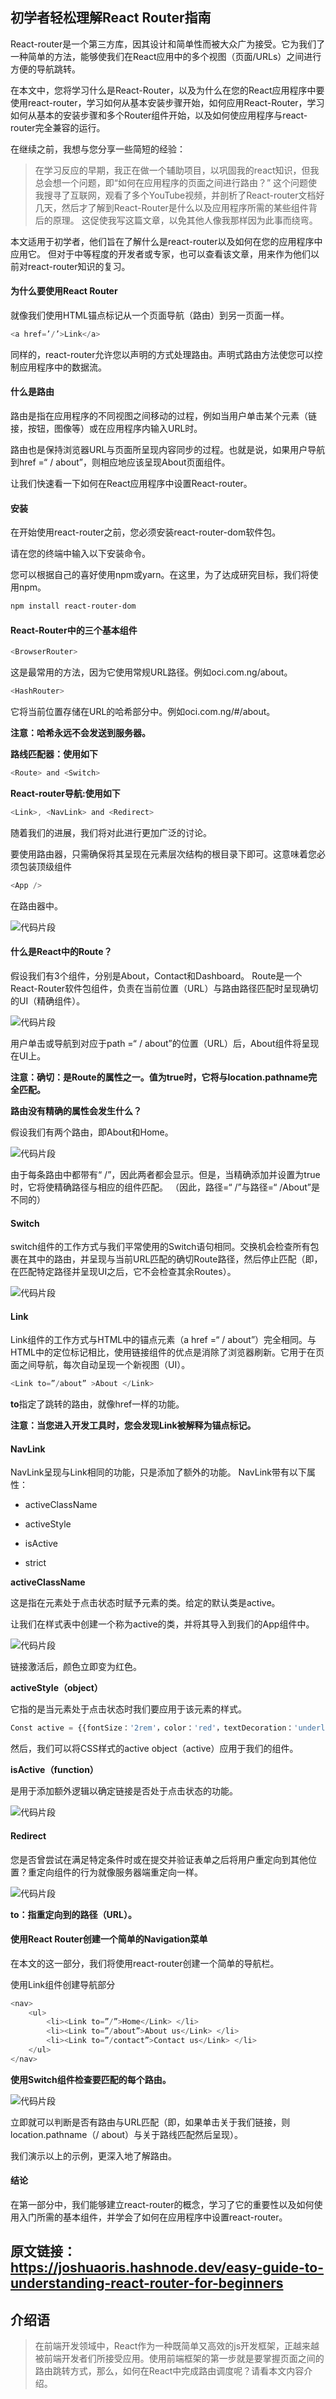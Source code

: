 ## 初学者轻松理解React Router指南

React-router是一个第三方库，因其设计和简单性而被大众广为接受。它为我们了一种简单的方法，能够使我们在React应用中的多个视图（页面/URLs）之间进行方便的导航跳转。

在本文中，您将学习什么是React-Router，以及为什么在您的React应用程序中要使用react-router，学习如何从基本安装步骤开始，如何应用React-Router，学习如何从基本的安装步骤和多个Router组件开始，以及如何使应用程序与react-router完全兼容的运行。

在继续之前，我想与您分享一些简短的经验：

> 在学习反应的早期，我正在做一个辅助项目，以巩固我的react知识，但我总会想一个问题，即“如何在应用程序的页面之间进行路由？” 这个问题使我搜寻了互联网，观看了多个YouTube视频，并剖析了React-router文档好几天，然后才了解到React-Router是什么以及应用程序所需的某些组件背后的原理。 这促使我写这篇文章，以免其他人像我那样因为此事而绕弯。

本文适用于初学者，他们旨在了解什么是react-router以及如何在您的应用程序中应用它。 但对于中等程度的开发者或专家，也可以查看该文章，用来作为他们以前对react-router知识的复习。

#### 为什么要使用React Router

就像我们使用HTML锚点标记从一个页面导航（路由）到另一页面一样。

```javascript
<a href=’/’>Link</a>
```

同样的，react-router允许您以声明的方式处理路由。声明式路由方法使您可以控制应用程序中的数据流。

#### 什么是路由

路由是指在应用程序的不同视图之间移动的过程，例如当用户单击某个元素（链接，按钮，图像等）或在应用程序内输入URL时。

路由也是保持浏览器URL与页面所呈现内容同步的过程。也就是说，如果用户导航到href =“ / about”，则相应地应该呈现About页面组件。

让我们快速看一下如何在React应用程序中设置React-router。

#### 安装

在开始使用react-router之前，您必须安装react-router-dom软件包。

请在您的终端中输入以下安装命令。

您可以根据自己的喜好使用npm或yarn。在这里，为了达成研究目标，我们将使用npm。

```bash
npm install react-router-dom
```

#### React-Router中的三个基本组件

```javascript
<BrowserRouter>
```

这是最常用的方法，因为它使用常规URL路径。例如oci.com.ng/about。

```javascript
<HashRouter>
```

它将当前位置存储在URL的哈希部分中。例如oci.com.ng/#/about。

**注意：哈希永远不会发送到服务器。**

**路线匹配器：使用如下**

```javascript
<Route> and <Switch>
```

**React-router导航:使用如下**

```javascript
<Link>, <NavLink> and <Redirect>
```

随着我们的进展，我们将对此进行更加广泛的讨论。

要使用路由器，只需确保将其呈现在元素层次结构的根目录下即可。这意味着您必须包装顶级组件

```javascript
<App />
```

在路由器中。

![代码片段](https://cdn.hashnode.com/res/hashnode/image/upload/v1603538766146/YZAIUi7J7.png?auto=format&q=60)

#### 什么是React中的Route？

假设我们有3个组件，分别是About，Contact和Dashboard。 Route是一个React-Router软件包组件，负责在当前位置（URL）与路由路径匹配时呈现确切的UI（精确组件）。

![代码片段](https://cdn.hashnode.com/res/hashnode/image/upload/v1603538803346/qs38fO8Wi.png?auto=format&q=60)

用户单击或导航到对应于path =“ / about”的位置（URL）后，About组件将呈现在UI上。

**注意：确切：是Route的属性之一。值为true时，它将与location.pathname完全匹配。**

**路由没有精确的属性会发生什么？**

假设我们有两个路由，即About和Home。

![代码片段](https://cdn.hashnode.com/res/hashnode/image/upload/v1603538989090/lvul0E3SV.png?auto=format&q=60)

由于每条路由中都带有“ /”，因此两者都会显示。但是，当精确添加并设置为true时，它将使精确路径与相应的组件匹配。 （因此，路径=“ /”与路径=“ /About”是不同的）

#### Switch

switch组件的工作方式与我们平常使用的Switch语句相同。交换机会检查所有包裹在其中的路由，并呈现与当前URL匹配的确切Route路径，然后停止匹配（即，在匹配特定路径并呈现UI之后，它不会检查其余Routes）。

![代码片段](https://cdn.hashnode.com/res/hashnode/image/upload/v1603539023659/icpKQ088U.png?auto=format&q=60)

#### Link

Link组件的工作方式与HTML中的锚点元素（a href =“ / about”）完全相同。与HTML中的定位标记相比，使用链接组件的优点是消除了浏览器刷新。它用于在页面之间导航，每次自动呈现一个新视图（UI）。

```javascript
<Link to=”/about” >About </Link>
```

**to**指定了跳转的路由，就像href一样的功能。

**注意：当您进入开发工具时，您会发现Link被解释为锚点标记。**

#### NavLink

NavLink呈现与Link相同的功能，只是添加了额外的功能。 NavLink带有以下属性：

- activeClassName

- activeStyle

- isActive

- strict

**activeClassName**

这是指在元素处于点击状态时赋予元素的类。给定的默认类是active。

让我们在样式表中创建一个称为active的类，并将其导入到我们的App组件中。

![代码片段](https://cdn.hashnode.com/res/hashnode/image/upload/v1603539350081/EVzgvIxn2.png?auto=format&q=60)

链接激活后，颜色立即变为红色。

**activeStyle（object）**

它指的是当元素处于点击状态时我们要应用于该元素的样式。

```javascript
Const active = {{fontSize：'2rem'，color：'red'，textDecoration：'underline'}}
```

然后，我们可以将CSS样式的active object（active）应用于我们的组件。

**isActive（function）**

是用于添加额外逻辑以确定链接是否处于点击状态的功能。

![代码片段](https://cdn.hashnode.com/res/hashnode/image/upload/v1603539602014/a43HJtMbs.png?auto=format&q=60)

#### Redirect

您是否曾尝试在满足特定条件时或在提交并验证表单之后将用户重定向到其他位置？重定向组件的行为就像服务器端重定向一样。

![代码片段](https://cdn.hashnode.com/res/hashnode/image/upload/v1603539656425/6fylFxN8L.png?auto=format&q=60)

**to：指重定向到的路径（URL）。**

#### 使用React Router创建一个简单的Navigation菜单

在本文的这一部分，我们将使用react-router创建一个简单的导航栏。

使用Link组件创建导航部分
```javascript
<nav>
    <ul>
        <li><Link to=”/”>Home</Link> </li>
        <li><Link to=”/about”>About us</Link> </li>
        <li><Link to=”/contact”>Contact us</Link> </li>
    </ul>
</nav>
```

**使用Switch组件检查要匹配的每个路由。**

![代码片段](https://cdn.hashnode.com/res/hashnode/image/upload/v1603540095896/8ioqJCDuO.png?auto=format&q=60)

立即就可以判断是否有路由与URL匹配（即，如果单击关于我们链接，则location.pathname（/ about）与关于路线匹配然后呈现）。

我们演示以上的示例，更深入地了解路由。

#### 结论
在第一部分中，我们能够建立react-router的概念，学习了它的重要性以及如何使用入门所需的基本组件，并学会了如何在应用程序中设置react-router。


## 原文链接：https://joshuaoris.hashnode.dev/easy-guide-to-understanding-react-router-for-beginners

## 介绍语

>在前端开发领域中，React作为一种既简单又高效的js开发框架，正越来越被前端开发者们所接受应用。使用前端框架的第一步就是要掌握页面之间的路由跳转方式，那么，如何在React中完成路由调度呢？请看本文内容介绍。




